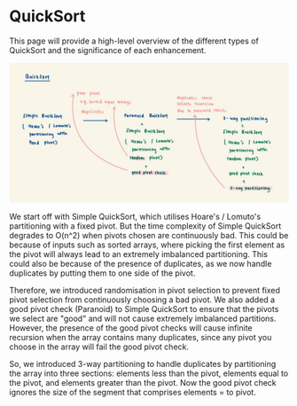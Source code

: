 # QuickSort

This page will provide a high-level overview of the different types of QuickSort and the significance of each
enhancement.

![QuickSort Overview](../../../../../../docs/assets/images/QuickSortOverview.jpeg)

We start off with Simple QuickSort, which utilises Hoare's / Lomuto's partitioning with a fixed pivot. But the time
complexity of Simple QuickSort degrades to O(n^2) when pivots chosen are continuously bad. This could be because of
inputs such as sorted arrays, where picking the first element as the pivot will always lead to an extremely imbalanced
partitioning. This could also be because of the presence of duplicates, as we now handle duplicates by putting them to
one side of the pivot.

Therefore, we introduced randomisation in pivot selection to prevent fixed pivot selection from continuously choosing
a bad pivot. We also added a good pivot check (Paranoid) to Simple QuickSort to ensure that the pivots we select are
"good" and will not cause extremely imbalanced partitions. However, the presence of the good pivot checks will cause
infinite recursion when the array contains many duplicates, since any pivot you choose in the array will fail the good
pivot check.

So, we introduced 3-way partitioning to handle duplicates by partitioning the array into three sections: elements less
than the pivot, elements equal to the pivot, and elements greater than the pivot. Now the good pivot check ignores the
size of the segment that comprises elements = to pivot.
